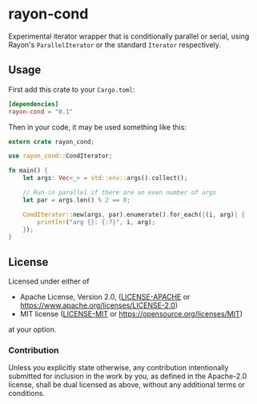 # rayon-cond

Experimental iterator wrapper that is conditionally parallel or serial, using
Rayon's `ParallelIterator` or the standard `Iterator` respectively.

## Usage

First add this crate to your `Cargo.toml`:

```toml
[dependencies]
rayon-cond = "0.1"
```

Then in your code, it may be used something like this:

```rust
extern crate rayon_cond;

use rayon_cond::CondIterator;

fn main() {
    let args: Vec<_> = std::env::args().collect();

    // Run in parallel if there are an even number of args
    let par = args.len() % 2 == 0;

    CondIterator::new(args, par).enumerate().for_each(|(i, arg)| {
        println!("arg {}: {:?}", i, arg);
    });
}
```

## License

Licensed under either of

* Apache License, Version 2.0, ([LICENSE-APACHE](LICENSE-APACHE) or
  https://www.apache.org/licenses/LICENSE-2.0)
* MIT license ([LICENSE-MIT](LICENSE-MIT) or
  https://opensource.org/licenses/MIT)

at your option.

### Contribution

Unless you explicitly state otherwise, any contribution intentionally
submitted for inclusion in the work by you, as defined in the Apache-2.0
license, shall be dual licensed as above, without any additional terms or
conditions.
